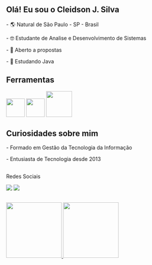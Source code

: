 
 ## Olá! Eu sou o Cleidson J. Silva
 
 <p> - 🌎 Natural de São Paulo - SP - Brasil
 <p> - 🤓 Estudante de Analise e Desenvolvimento de Sistemas 
 <p> - 🤝 Aberto a propostas
 <p> - 🧠 Estudando Java


 ## Ferramentas

<img height ="50" widght ="50" src="https://cdn.jsdelivr.net/gh/devicons/devicon/icons/java/java-original.svg" /> </a> 
<img height ="50" widght ="50" src="https://cdn.jsdelivr.net/gh/devicons/devicon/icons/mysql/mysql-plain.svg" /> </a>
<img height ="70" widght ="70" src="https://cdn.jsdelivr.net/gh/devicons/devicon/icons/git/git-original-wordmark.svg" /> </a>


 ##  Curiosidades sobre mim
  
 <p> - Formado em Gestão da Tecnologia da Informação
 <p> - Entusiasta de Tecnologia desde 2013
 
 ##
 <p> Redes Sociais
<div> 
  <a href="mailto:cleidsonjds@hotmail.com"><img src="https://img.shields.io/badge/Microsoft_Outlook-0078D4?style=for-the-badge&logo=microsoft-outlook&logoColor=white" target="_blank"></a>
  <a href="https://www.linkedin.com/in/cleidson-de-jesus-silva-80a210213" target="_blank"><img src="https://img.shields.io/badge/-LinkedIn-%230077B5?style=for-the-badge&logo=linkedin&logoColor=white" target="_blank"></a>
 
##
<div>
<a href="https://github.com/CleidsonJs">
<img height="150em" src="https://github-readme-stats.vercel.app/api/top-langs/?username=Cleidson&layout=compact&langs_count=7&theme=dark"/>
<img height="150em" src="https://github-readme-stats.vercel.app/api?username=CleidsonJs&show_icons=true&theme=dark&include_all_commits=true&count_private=true"/>
</div>
